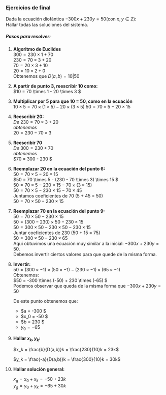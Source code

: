 <!-- ### 4.4. Ecuaciones diofánticas
1. Analizar para qué valores de $n \in \mathbb{Z}$las siguientes ecuaciones tienen solución en $\mathbb{Z} ^2$.
a. $15x+4y = n$
b. $15x−5y = n$
c. $12x+3y = 3n$$12x+3y = 3n$

2. Resolver las siguientes ecuaciones diofánticas:
    a. $525x+100y = 50$ 
    b. $66x+550y = −88$
    c. $−175x+12y = 20$
    d. $129x−27y = 21$
    e. $131x+27y = 18$-->

<script src="https://polyfill.io/v3/polyfill.min.js?features=es6"></script>
<script id="MathJax-script" async src="https://cdn.jsdelivr.net/npm/mathjax@3/es5/tex-mml-chtml.js"></script>

### Ejercicios de final
Dada la ecuación diofántica $-300x + 230y = 50$(con $x,y ∈ \mathbb{Z}$):  
    Hallar todas las soluciones del sistema.  
    <!-- b) Si es posible, hallar todos los pares $(x, y)$que son parte de la solución y cumplen que 3000 < x < 3101. -->

##### Pasos para resolver:
1. __Algoritmo de Euclides__  
    $300 = 230 \times 1 + 70$  
    $230 = 70 \times 3 + 20$  
    $70 = 20 \times 3 + 10$  
    $20 = 10 \times 2 + 0$  
Obtenemos que $D(a,b) = 10|50$

 
2. __A partir de punto 3, reescribir 10 como:__  
    $10 = 70 \times 1 - 20 \times 3 $

3. __Multiplicar por 5 para que 10 = 50, como en la ecuación__  
    $10 \times 5 = 70 \times (1 \times 5)- 20 \times (3 \times 5)$
    $50 = 70 \times 5 - 20 \times 15$


4. __Reescribir 20:__  
    _De_ $230 = 70 \times 3 + 20$  
    _obtenemos_  
    $20 = 230 - 70 \times 3$

5. __Reescribir 70__  
    _De_ $300 = 230 + 70$  
    _obtenemos_  
    $70 = 300 - 230 $

6. __Reemplazar 20 en la ecuación del punto 6:__  
    $50 = 70 \times 5 - 20 \times 15$  
    $50 = 70 \times 5 - (230 - 70 \times 3) \times 15 $  
    $50 = 70 \times 5 - 230 \times 15 - 70 \times (3\times 15)$  
    $50 = 70 \times 5 - 230 \times 15 - 70 \times 45$  
    Juntamos coeficientes de 70 (5 + 45 = 50)  
    $50 = 70 \times 50 - 230 \times 15$  


7. __Reemplazar 70 en la ecuación del punto 9:__  
    $50 = 70 \times 50 - 230 \times 15$  
    $50 = (300 - 230) \times 50 - 230 \times 15$  
    $50 = 300 \times 50 - 230 \times 50 - 230 \times 15$  
    Juntar coeficientes de 230 (50 + 15 = 75)  
    $50 = 300 \times 50 - 230 \times 65$  
    Aqui obtuvimos una ecuación muy similar a la inicial: $-300x + 230y = 50$.  
    Debemos invertir ciertos valores para que quede de la misma forma.

 
8. __Invertir:__  
    $50 = (300 \times -1) \times (50 \times -1) - (230 \times -1) \times (65 \times -1)$  
    Obtenemos:  
    $50 = -300 \times (-50) + 230 \times (-65) $  
    Podemos observar que queda de la misma forma que $-300x + 230y = 50$  

    De este punto obtenemos que:  
    - $a = -300 $  
    - $x_0 = -50 $  
    - $b = 230 $  
    - $y_0 = -65$  

9. __Hallar $x_k,y_k$:__  

    $x_k = \frac{b}{D(a,b)}k = \frac{230}{10}k = 23k$  
      
    $y_k = \frac{-a}{D(a,b)}k = \frac{300}{10}k = 30k$  


10. __Hallar solución general:__  

    $x_g = x_0 + x_k = -50 + 23k$  
    $y_g = y_0 + y_k = -65 + 30k$  
